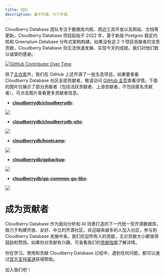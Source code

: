 ```yaml
---
title: 团队
description: 基于开源，为了开源。
---
```


Cloudberry Database 团队专注于数据库内核、周边工具开发以及网站、文档等更新。Cloudberry Database 项目起始于 2022 年，基于新版 Postgres 稳定内核和 Greenplum Database 分布式架构构建。如果没有这 2 个项目贡献者的宝贵贡献，Cloudberry Database 则无法快速发展、实现今天的成就。我们对他们致以诚挚的感谢。

[![GitHub Contributor Over Time](https://contributor-overtime-api.git-contributor.com/contributors-svg?chart=contributorOverTime&repo=cloudberrydb/cloudberrydb)](https://git-contributor.com?chart=contributorOverTime&repo=cloudberrydb/cloudberrydb)

除了[主仓库](https://github.com/cloudberrydb/cloudberrydb)外，我们在 GitHub 上还开源了一些生态项目。如果要查看 Cloudberry Database 社区全部贡献者，敬请访问 [GitHub 主页](https://github.com/cloudberrydb/)查看详情。下面的图片仅展示了部分贡献者（包括活跃贡献者、上游贡献者，不包括匿名贡献者），可点击图片查看更多贡献者信息。

- **[cloudberrydb/cloudberrydb](https://github.com/cloudberrydb/cloudberrydb):**

<a href="https://github.com/cloudberrydb/cloudberrydb/graphs/contributors">
  <img src="https://contrib.rocks/image?repo=cloudberrydb/cloudberrydb&max=800&columns=20&anon=0" />
</a>

- **[cloudberrydb/cloudberrydb-site](https://github.com/cloudberrydb/cloudberrydb-site):**

<a href="https://github.com/cloudberrydb/cloudberrydb-site/graphs/contributors">
  <img src="https://contrib.rocks/image?repo=cloudberrydb/cloudberrydb-site&max=800&columns=20&anon=0" />
</a>

- **[cloudberrydb/bootcamp](https://github.com/cloudberrydb/bootcamp):**

<a href="https://github.com/cloudberrydb/bootcamp/graphs/contributors">
  <img src="https://contrib.rocks/image?repo=cloudberrydb/bootcamp&max=800&columns=20&anon=0" />
</a>

- **[cloudberrydb/gpbackup](https://github.com/cloudberrydb/gpbackup):**

<a href="https://github.com/cloudberrydb/gpbackup/graphs/contributors">
  <img src="https://contrib.rocks/image?repo=cloudberrydb/gpbackup&max=800&columns=20&anon=0" />
</a>

- **[cloudberrydb/gp-common-go-libs](https://github.com/cloudberrydb/gp-common-go-libs):**

<a href="https://github.com/cloudberrydb/gp-common-go-libs/graphs/contributors">
  <img src="https://contrib.rocks/image?repo=cloudberrydb/gp-common-go-libs&max=800&columns=20&anon=0" />
</a>

# 成为贡献者

Cloudberry Database 作为面向分析和 AI 场景打造的下一代统一型开源数据库，致力于构建开放、友好、中立的开源社区，欢迎越来越多的人加入社区，参与到 Cloudberry Database 发展中来。我们欢迎所有人的贡献，无论贡献大小都值得鼓励和赞扬。如果你对贡献有兴趣，可查看我们的[贡献指南](/contribute)了解详情。

你在学习、使用和贡献 Cloudberry Database 过程中，遇到任何问题，都可以通过[官方支持渠道](/support)获得帮助。

加入我们吧！